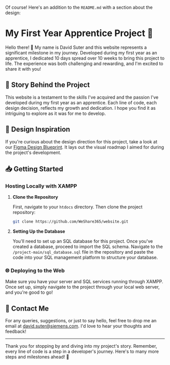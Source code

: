 Of course! Here's an addition to the `README.md` with a section about the design:
# My First Year Apprentice Project 🚀

Hello there! 👋 My name is David Suter and this website represents a significant milestone in my journey. Developed during my first year as an apprentice, I dedicated 10 days spread over 10 weeks to bring this project to life. The experience was both challenging and rewarding, and I'm excited to share it with you!

## 📖 Story Behind the Project

This website is a testament to the skills I've acquired and the passion I've developed during my first year as an apprentice. Each line of code, each design decision, reflects my growth and dedication. I hope you find it as intriguing to explore as it was for me to develop.

## 🎨 Design Inspiration

If you're curious about the design direction for this project, take a look at our [Figma Design Blueprint](https://www.figma.com/file/Qb0nCv7Nd5POtWhVF2e8pt/WeShare?type=design&node-id=14-4&mode=design). It lays out the visual roadmap I aimed for during the project's development.

## 📥 Getting Started

### Hosting Locally with XAMPP

1. **Clone the Repository**
   
   First, navigate to your `htdocs` directory. Then clone the project repository:
   ```bash
   git clone https://github.com/WeShare365/website.git
   ```

2. **Setting Up the Database**

   You'll need to set up an SQL database for this project. Once you've created a database, proceed to import the SQL schema. Navigate to the `/project-main/sql_database.sql` file in the repository and paste the code into your SQL management platform to structure your database.

### 🌐 Deploying to the Web

Make sure you have your server and SQL services running through XAMPP. Once set up, simply navigate to the project through your local web server, and you're good to go!

## 💌 Contact Me

For any queries, suggestions, or just to say hello, feel free to drop me an email at [david.suter@siemens.com](mailto:david.suter@siemens.com). I'd love to hear your thoughts and feedback!

---

Thank you for stopping by and diving into my project's story. Remember, every line of code is a step in a developer's journey. Here's to many more steps and milestones ahead! 🌟